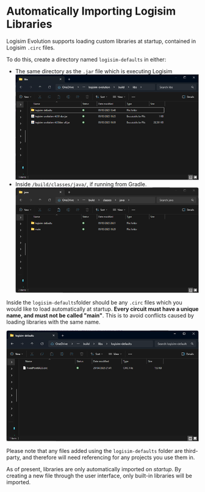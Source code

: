 ﻿# Automatically Importing Logisim Libraries

Logisim Evolution supports loading custom libraries at startup, contained in Logisim `.circ` files.

To do this, create a directory named `logisim-defaults` in either:

- The same directory as the `.jar` file which is executing Logisim
  ![Where the logisim-defaults folder goes, if executing from a JAR file.](img/logisim-defaults-jar.png)
- Inside `/build/classes/java/`, if running from Gradle. ![Where the logisim-defaults folder goes, if running from Gradle.](img/logisim-defaults-build.png)

Inside the `logisim-defaults`folder should be any `.circ` files which you would like to load automatically at startup.
**Every circuit must have a unique name, and must not be called
"main"**. This is to avoid conflicts caused by loading libraries with the same name.

![An example of a CIRC file in the logisim-defaults folder](img/logisim-defaults-folder.png)

Please note that any files added using the `logisim-defaults` folder are third-party,
and therefore will need referencing for any projects you use them in.

As of present, libraries are only automatically imported on *startup*. By creating a new file through the user interface,
only built-in libraries will be imported.
